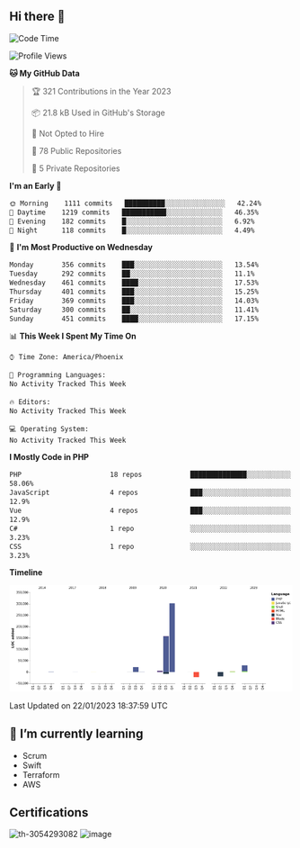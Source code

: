 ## Hi there 👋

<!--START_SECTION:waka-->
![Code Time](http://img.shields.io/badge/Code%20Time-7%2C948%20hrs%206%20mins-blue)

![Profile Views](http://img.shields.io/badge/Profile%20Views-0-blue)

**🐱 My GitHub Data** 

> 🏆 321 Contributions in the Year 2023
 > 
> 📦 21.8 kB Used in GitHub's Storage 
 > 
> 🚫 Not Opted to Hire
 > 
> 📜 78 Public Repositories 
 > 
> 🔑 5 Private Repositories  
 > 
**I'm an Early 🐤** 

```text
🌞 Morning    1111 commits   ██████████░░░░░░░░░░░░░░░   42.24% 
🌆 Daytime    1219 commits   ███████████░░░░░░░░░░░░░░   46.35% 
🌃 Evening    182 commits    █░░░░░░░░░░░░░░░░░░░░░░░░   6.92% 
🌙 Night      118 commits    █░░░░░░░░░░░░░░░░░░░░░░░░   4.49%

```
📅 **I'm Most Productive on Wednesday** 

```text
Monday       356 commits    ███░░░░░░░░░░░░░░░░░░░░░░   13.54% 
Tuesday      292 commits    ██░░░░░░░░░░░░░░░░░░░░░░░   11.1% 
Wednesday    461 commits    ████░░░░░░░░░░░░░░░░░░░░░   17.53% 
Thursday     401 commits    ███░░░░░░░░░░░░░░░░░░░░░░   15.25% 
Friday       369 commits    ███░░░░░░░░░░░░░░░░░░░░░░   14.03% 
Saturday     300 commits    ██░░░░░░░░░░░░░░░░░░░░░░░   11.41% 
Sunday       451 commits    ████░░░░░░░░░░░░░░░░░░░░░   17.15%

```


📊 **This Week I Spent My Time On** 

```text
⌚︎ Time Zone: America/Phoenix

💬 Programming Languages: 
No Activity Tracked This Week

🔥 Editors: 
No Activity Tracked This Week

💻 Operating System: 
No Activity Tracked This Week

```

**I Mostly Code in PHP** 

```text
PHP                      18 repos            ██████████████░░░░░░░░░░░   58.06% 
JavaScript               4 repos             ███░░░░░░░░░░░░░░░░░░░░░░   12.9% 
Vue                      4 repos             ███░░░░░░░░░░░░░░░░░░░░░░   12.9% 
C#                       1 repo              ░░░░░░░░░░░░░░░░░░░░░░░░░   3.23% 
CSS                      1 repo              ░░░░░░░░░░░░░░░░░░░░░░░░░   3.23%

```


**Timeline**

![Chart not found](https://raw.githubusercontent.com/mikebronner/mikebronner/master/charts/bar_graph.png) 


 Last Updated on 22/01/2023 18:37:59 UTC
<!--END_SECTION:waka-->

<!--
**mikebronner/mikebronner** is a ✨ _special_ ✨ repository because its `README.md` (this file) appears on your GitHub profile.

Here are some ideas to get you started:

- 🔭 I’m currently working on ...
- 🌱 I’m currently learning ...
- 👯 I’m looking to collaborate on ...
- 🤔 I’m looking for help with ...
- 💬 Ask me about ...
- 📫 How to reach me: ...
- 😄 Pronouns: ...
- ⚡ Fun fact: ...
-->

## 🌱 I’m currently learning

- Scrum
- Swift
- Terraform
- AWS

## Certifications

![th-3054293082](https://user-images.githubusercontent.com/1791050/208267034-c5006f82-ae89-41eb-9478-7106c5aba070.jpg)          ![image](https://user-images.githubusercontent.com/1791050/208267032-13c8c426-f627-448d-b23e-e3dd74b6712a.png)

